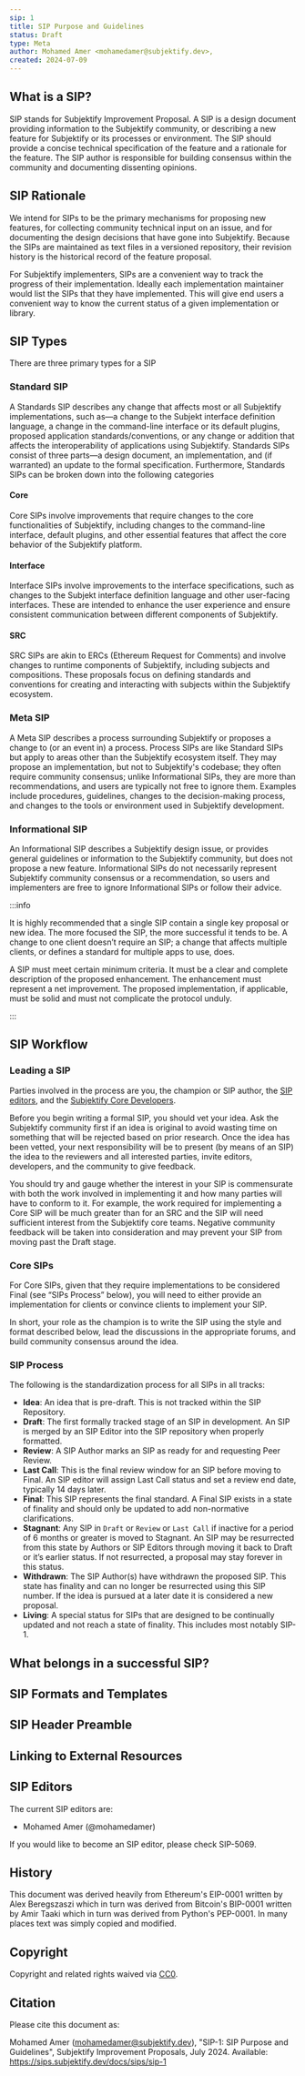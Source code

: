 ```yaml
---
sip: 1
title: SIP Purpose and Guidelines
status: Draft
type: Meta
author: Mohamed Amer <mohamedamer@subjektify.dev>,
created: 2024-07-09
---
```


## What is a SIP?

SIP stands for Subjektify Improvement Proposal. A SIP is a design document providing information to the Subjektify community, or describing a new feature for Subjektify or its processes or environment. The SIP should provide a concise technical specification of the feature and a rationale for the feature. The SIP author is responsible for building consensus within the community and documenting dissenting opinions.

## SIP Rationale

We intend for SIPs to be the primary mechanisms for proposing new features, for collecting community technical input on an issue, and for documenting the design decisions that have gone into Subjektify. Because the SIPs are maintained as text files in a versioned repository, their revision history is the historical record of the feature proposal.

For Subjektify implementers, SIPs are a convenient way to track the progress of their implementation. Ideally each implementation maintainer would list the SIPs that they have implemented. This will give end users a convenient way to know the current status of a given implementation or library.

## SIP Types

There are three primary types for a SIP

### Standard SIP

A Standards SIP describes any change that affects most or all Subjektify implementations, such as—a change to the Subjekt interface definition language, a change in the command-line interface or its default plugins, proposed application standards/conventions, or any change or addition that affects the interoperability of applications using Subjektify. Standards SIPs consist of three parts—a design document, an implementation, and (if warranted) an update to the formal specification. Furthermore, Standards SIPs can be broken down into the following categories

#### Core

Core SIPs involve improvements that require changes to the core functionalities of Subjektify, including changes to the command-line interface, default plugins, and other essential features that affect the core behavior of the Subjektify platform.

#### Interface

Interface SIPs involve improvements to the interface specifications, such as changes to the Subjekt interface definition language and other user-facing interfaces. These are intended to enhance the user experience and ensure consistent communication between different components of Subjektify.

#### SRC

SRC SIPs are akin to ERCs (Ethereum Request for Comments) and involve changes to runtime components of Subjektify, including subjects and compositions. These proposals focus on defining standards and conventions for creating and interacting with subjects within the Subjektify ecosystem.

### Meta SIP

A Meta SIP describes a process surrounding Subjektify or proposes a change to (or an event in) a process. Process SIPs are like Standard SIPs but apply to areas other than the Subjektify ecosystem itself. They may propose an implementation, but not to Subjektify's codebase; they often require community consensus; unlike Informational SIPs, they are more than recommendations, and users are typically not free to ignore them. Examples include procedures, guidelines, changes to the decision-making process, and changes to the tools or environment used in Subjektify development.

### Informational SIP

An Informational SIP describes a Subjektify design issue, or provides general guidelines or information to the Subjektify community, but does not propose a new feature. Informational SIPs do not necessarily represent Subjektify community consensus or a recommendation, so users and implementers are free to ignore Informational SIPs or follow their advice.

:::info

It is highly recommended that a single SIP contain a single key proposal or new idea. The more focused the SIP, the more successful it tends to be. A change to one client doesn’t require an SIP; a change that affects multiple clients, or defines a standard for multiple apps to use, does.

A SIP must meet certain minimum criteria. It must be a clear and complete description of the proposed enhancement. The enhancement must represent a net improvement. The proposed implementation, if applicable, must be solid and must not complicate the protocol unduly.

:::

## SIP Workflow

### Leading a SIP

Parties involved in the process are you, the champion or SIP author, the [SIP editors](#sip-editors), and the [Subjektify Core Developers](https://github.com/subjektify/pm).

Before you begin writing a formal SIP, you should vet your idea. Ask the Subjektify community first if an idea is original to avoid wasting time on something that will be rejected based on prior research. Once the idea has been vetted, your next responsibility will be to present (by means of an SIP) the idea to the reviewers and all interested parties, invite editors, developers, and the community to give feedback.

You should try and gauge whether the interest in your SIP is commensurate with both the work involved in implementing it and how many parties will have to conform to it. For example, the work required for implementing a Core SIP will be much greater than for an SRC and the SIP will need sufficient interest from the Subjektify core teams. Negative community feedback will be taken into consideration and may prevent your SIP from moving past the Draft stage.

### Core SIPs

For Core SIPs, given that they require implementations to be considered Final (see “SIPs Process” below), you will need to either provide an implementation for clients or convince clients to implement your SIP.

In short, your role as the champion is to write the SIP using the style and format described below, lead the discussions in the appropriate forums, and build community consensus around the idea.

### SIP Process

The following is the standardization process for all SIPs in all tracks:

- **Idea**: An idea that is pre-draft. This is not tracked within the SIP Repository.
- **Draft**: The first formally tracked stage of an SIP in development. An SIP is merged by an SIP Editor into the SIP repository when properly formatted.
- **Review**: A SIP Author marks an SIP as ready for and requesting Peer Review.
- **Last Call**: This is the final review window for an SIP before moving to Final. An SIP editor will assign Last Call status and set a review end date, typically 14 days later.
- **Final**: This SIP represents the final standard. A Final SIP exists in a state of finality and should only be updated to add non-normative clarifications.
- **Stagnant**: Any SIP in `Draft` or `Review` or `Last Call` if inactive for a period of 6 months or greater is moved to Stagnant. An SIP may be resurrected from this state by Authors or SIP Editors through moving it back to Draft or it’s earlier status. If not resurrected, a proposal may stay forever in this status.
- **Withdrawn**: The SIP Author(s) have withdrawn the proposed SIP. This state has finality and can no longer be resurrected using this SIP number. If the idea is pursued at a later date it is considered a new proposal.
- **Living**: A special status for SIPs that are designed to be continually updated and not reach a state of finality. This includes most notably SIP-1.

##  What belongs in a successful SIP?

##  SIP Formats and Templates

##  SIP Header Preamble

##  Linking to External Resources


## SIP Editors

The current SIP editors are:

- Mohamed Amer (@mohamedamer)

If you would like to become an SIP editor, please check SIP-5069.

## History

This document was derived heavily from Ethereum's EIP-0001 written by Alex Beregszaszi which in turn was derived from Bitcoin's BIP-0001 written by Amir Taaki which in turn was derived from Python's PEP-0001. In many places text was simply copied and modified.

## Copyright

Copyright and related rights waived via [CC0](https://github.com/subjektify/sips/blob/main/LICENSE).

## Citation

Please cite this document as:

Mohamed Amer (mohamedamer@subjektify.dev), "SIP-1: SIP Purpose and Guidelines", Subjektify Improvement Proposals, July 2024. Available: https://sips.subjektify.dev/docs/sips/sip-1
